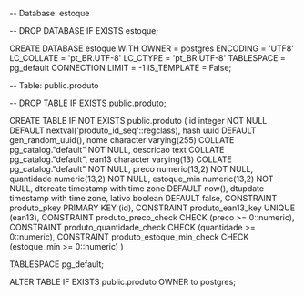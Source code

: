 -- Database: estoque

-- DROP DATABASE IF EXISTS estoque;

CREATE DATABASE estoque
    WITH
    OWNER = postgres
    ENCODING = 'UTF8'
    LC_COLLATE = 'pt_BR.UTF-8'
    LC_CTYPE = 'pt_BR.UTF-8'
    TABLESPACE = pg_default
    CONNECTION LIMIT = -1
    IS_TEMPLATE = False;



-- Table: public.produto

-- DROP TABLE IF EXISTS public.produto;

CREATE TABLE IF NOT EXISTS public.produto
(
    id integer NOT NULL DEFAULT nextval('produto_id_seq'::regclass),
    hash uuid DEFAULT gen_random_uuid(),
    nome character varying(255) COLLATE pg_catalog."default" NOT NULL,
    descricao text COLLATE pg_catalog."default",
    ean13 character varying(13) COLLATE pg_catalog."default" NOT NULL,
    preco numeric(13,2) NOT NULL,
    quantidade numeric(13,2) NOT NULL,
    estoque_min numeric(13,2) NOT NULL,
    dtcreate timestamp with time zone DEFAULT now(),
    dtupdate timestamp with time zone,
    lativo boolean DEFAULT false,
    CONSTRAINT produto_pkey PRIMARY KEY (id),
    CONSTRAINT produto_ean13_key UNIQUE (ean13),
    CONSTRAINT produto_preco_check CHECK (preco >= 0::numeric),
    CONSTRAINT produto_quantidade_check CHECK (quantidade >= 0::numeric),
    CONSTRAINT produto_estoque_min_check CHECK (estoque_min >= 0::numeric)
)

TABLESPACE pg_default;

ALTER TABLE IF EXISTS public.produto
OWNER to postgres;